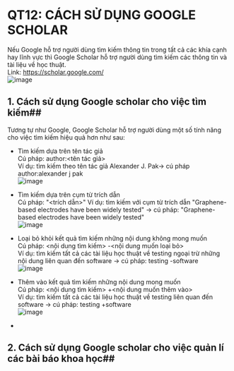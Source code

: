 
QT12: CÁCH SỬ DỤNG GOOGLE SCHOLAR
=======
Nếu Google hỗ trợ người dùng tìm kiếm thông tin trong tất cả các khía cạnh hay lĩnh vực thì Google Scholar hỗ trợ người dùng tìm kiếm các thông tin và tài liệu về học thuật.  
Link: https://scholar.google.com/  
![image](https://user-images.githubusercontent.com/32384308/111732688-a5a6fe00-88a8-11eb-99cc-e364913f0b59.png)

## 1. Cách sử dụng Google scholar cho việc tìm kiếm##  
Tương tự như Google, Google Scholar hỗ  trợ người dùng một số tính năng cho việc tìm kiếm hiệu quả hơn như sau:
- Tìm kiếm dựa trên tên tác giả  
Cú pháp: author:<tên tác giả>  
Ví dụ: tìm kiếm theo tên tác giả Alexander J. Pak-> cú pháp author:alexander j pak  
![image](https://user-images.githubusercontent.com/32384308/111733038-89579100-88a9-11eb-866a-f412fa018a69.png)

- Tìm kiếm dựa trên cụm từ trích dẫn  
Cú pháp: "<trích dẫn>"
Ví dụ: tìm kiếm với cụm từ trích dẫn "Graphene-based electrodes have been widely tested" -> cú pháp: "Graphene-based electrodes have been widely tested"  
![image](https://user-images.githubusercontent.com/32384308/111762043-20850e80-88d3-11eb-9304-ccdd58d2aa26.png)

- Loại bỏ khỏi kết quả tìm kiếm những nội dung không mong muốn  
Cú pháp: <nội dung tìm kiếm> -<nội dung muốn loại bỏ>  
Ví dụ: tìm kiếm tất cả các tài liệu học thuật về testing ngoại trừ những nội dung liên quan đến software -> cú pháp: testing -software  
![image](https://user-images.githubusercontent.com/32384308/111762575-bc167f00-88d3-11eb-9fa0-2ed17125d5bb.png)

- Thêm vào kết quả tìm kiếm những nội dung mong muốn  
Cú pháp: <nội dung tìm kiếm> +<nội dung muốn thêm vào>  
Ví dụ: tìm kiếm tất cả các tài liệu học thuật về testing liên quan đến software -> cú pháp: testing +software  
![image](https://user-images.githubusercontent.com/32384308/111763332-98a00400-88d4-11eb-8c50-ec3c36dec487.png)

- 
## 2. Cách sử dụng Google scholar cho việc quản lí các bài báo khoa học##  
